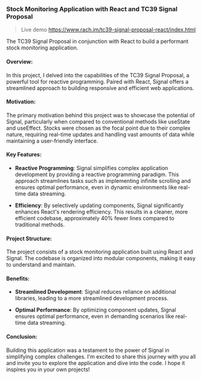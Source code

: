 ### Stock Monitoring Application with React and TC39 Signal Proposal

> Live demo https://www.rach.im/tc39-signal-proposal-react/index.html

The TC39 Signal Proposal in conjunction with React to build a performant stock monitoring application. 

#### Overview:

In this project, I delved into the capabilities of the TC39 Signal Proposal, a powerful tool for reactive programming. Paired with React, Signal offers a streamlined approach to building responsive and efficient web applications.

#### Motivation:

The primary motivation behind this project was to showcase the potential of Signal, particularly when compared to conventional methods like useState and useEffect. Stocks were chosen as the focal point due to their complex nature, requiring real-time updates and handling vast amounts of data while maintaining a user-friendly interface.

#### Key Features:

- **Reactive Programming**: Signal simplifies complex application development by providing a reactive programming paradigm. This approach streamlines tasks such as implementing infinite scrolling and ensures optimal performance, even in dynamic environments like real-time data streaming.

- **Efficiency**: By selectively updating components, Signal significantly enhances React's rendering efficiency. This results in a cleaner, more efficient codebase, approximately 40% fewer lines compared to traditional methods.

#### Project Structure:

The project consists of a stock monitoring application built using React and Signal. The codebase is organized into modular components, making it easy to understand and maintain.

#### Benefits:

- **Streamlined Development**: Signal reduces reliance on additional libraries, leading to a more streamlined development process.

- **Optimal Performance**: By optimizing component updates, Signal ensures optimal performance, even in demanding scenarios like real-time data streaming.

#### Conclusion:

Building this application was a testament to the power of Signal in simplifying complex challenges. I'm excited to share this journey with you all and invite you to explore the application and dive into the code. I hope it inspires you in your own projects!
